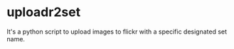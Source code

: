uploadr2set
===========

It's a python script to upload images to flickr with a specific
designated set name.

